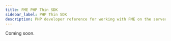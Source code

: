 ```yaml
---
title: FME PHP Thin SDK
sidebar_label: PHP Thin SDK
description: PHP developer reference for working with FME on the server side. PHP Thin SDK does not use Redis.
---
```

Coming soon.